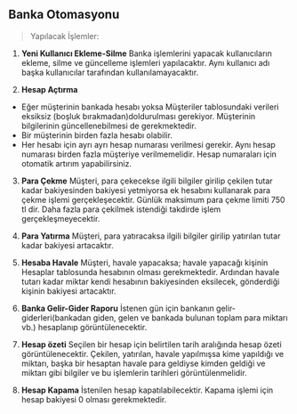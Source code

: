 ## Banka Otomasyonu
> Yapılacak İşlemler:

1. **Yeni Kullanıcı Ekleme-Silme**
	Banka işlemlerini yapacak kullanıcıların ekleme, silme ve güncelleme işlemleri yapılacaktır. Aynı kullanıcı adı başka kullanıcılar tarafından kullanılamayacaktır.

2. **Hesap Açtırma** 
 - Eğer müşterinin bankada hesabı yoksa Müşteriler tablosundaki verileri eksiksiz (boşluk bırakmadan)doldurulması gerekiyor. Müşterinin bilgilerinin güncellenebilmesi de gerekmektedir.
 - Bir müşterinin birden fazla hesabı olabilir.
 - Her hesabı için ayrı ayrı hesap numarası verilmesi gerekir. Aynı hesap numarası birden fazla müşteriye verilmemelidir. Hesap numaraları için otomatik artırım yapabilirsiniz.

3. **Para Çekme**
Müşteri, para çekecekse ilgili bilgiler girilip çekilen tutar kadar bakiyesinden bakiyesi yetmiyorsa ek hesabını kullanarak para çekme işlemi gerçekleşecektir. Günlük maksimum para çekme limiti 750 tl dir. Daha fazla para çekilmek istendiği takdirde işlem gerçekleşmeyecektir.

4. **Para Yatırma**
Müşteri, para yatıracaksa ilgili bilgiler girilip yatırılan tutar kadar bakiyesi artacaktır.

5. **Hesaba Havale**
Müşteri, havale yapacaksa; havale yapacağı kişinin Hesaplar tablosunda hesabının olması
gerekmektedir. Ardından havale tutarı kadar miktar kendi hesabının bakiyesinden eksilecek,
gönderdiği kişinin bakiyesi artacaktır.

6. **Banka Gelir-Gider Raporu**
İstenen gün için bankanın gelir-giderleri(bankadan giden, gelen ve bankada bulunan toplam para
miktarı vb.) hesaplanıp görüntülenecektir.

7. **Hesap özeti**
Seçilen bir hesap için belirtilen tarih aralığında hesap özeti görüntülenecektir. Çekilen, yatırılan,
havale yapılmışsa kime yapıldığı ve miktarı, başka bir hesaptan havale para geldiyse kimden geldiği
ve miktarı gibi bilgiler ve bu işlemlerin tarihleri görüntülenmelidir.

8. **Hesap Kapama**
İstenilen hesap kapatılabilecektir. Kapama işlemi için hesap bakiyesi 0 olması gerekmektedir.

